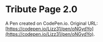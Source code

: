 # Tribute Page 2.0

A Pen created on CodePen.io. Original URL: [https://codepen.io/Lizz31/pen/oNGydYo](https://codepen.io/Lizz31/pen/oNGydYo).

